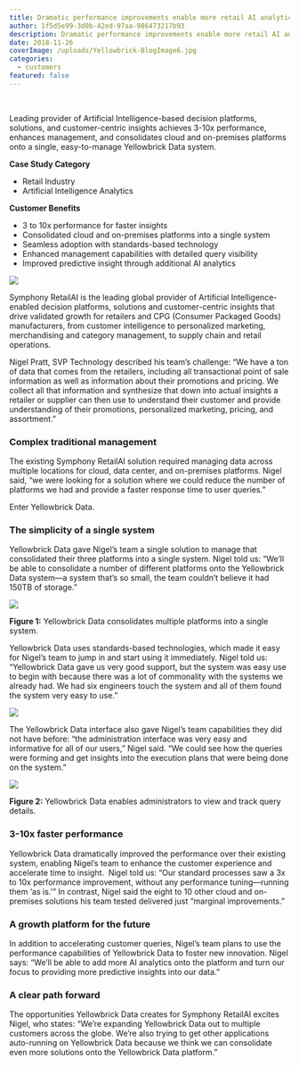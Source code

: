 ```yaml
---
title: Dramatic performance improvements enable more retail AI analytics
author: 1f5d5e99-3d0b-42ed-97aa-986473217b93
description: Dramatic performance improvements enable more retail AI analytics
date: 2018-11-26
coverImage: /uploads/Yellowbrick-BlogImage6.jpg
categories:
  - customers
featured: false
---
```


<BaseWistia id="08aecxpoow" />
<br />

Leading provider of Artificial Intelligence-based decision platforms, solutions, and customer-centric insights achieves 3-10x performance, enhances management, and consolidates cloud and on-premises platforms onto a single, easy-to-manage Yellowbrick Data system.

**Case Study Category**

- Retail Industry
- Artificial Intelligence Analytics

**Customer Benefits**

- 3 to 10x performance for faster insights
- Consolidated cloud and on-premises platforms into a single system
- Seamless adoption with standards-based technology
- Enhanced management capabilities with detailed query visibility
- Improved predictive insight through additional AI analytics

![](/uploads/blog-Symphony-Quote-1-1024x512.jpg)

Symphony RetailAI is the leading global provider of Artificial Intelligence-enabled decision platforms, solutions and customer-centric insights that drive validated growth for retailers and CPG (Consumer Packaged Goods) manufacturers, from customer intelligence to personalized marketing, merchandising and category management, to supply chain and retail operations.

Nigel Pratt, SVP Technology described his team’s challenge: “We have a ton of data that comes from the retailers, including all transactional point of sale information as well as information about their promotions and pricing. We collect all that information and synthesize that down into actual insights a retailer or supplier can then use to understand their customer and provide understanding of their promotions, personalized marketing, pricing, and assortment.”

### Complex traditional management

The existing Symphony RetailAI solution required managing data across multiple locations for cloud, data center, and on-premises platforms. Nigel said, “we were looking for a solution where we could reduce the number of platforms we had and provide a faster response time to user queries.”

Enter Yellowbrick Data.

### The simplicity of a single system

Yellowbrick Data gave Nigel’s team a single solution to manage that consolidated their three platforms into a single system. Nigel told us: “We’ll be able to consolidate a number of different platforms onto the Yellowbrick Data system—a system that’s so small, the team couldn’t believe it had 150TB of storage.”

![](/uploads/blog-Symphony-Blog-diagram-1-1024x512.jpg)

**Figure 1:** Yellowbrick Data consolidates multiple platforms into a single system.

Yellowbrick Data uses standards-based technologies, which made it easy for Nigel’s team to jump in and start using it immediately. Nigel told us: “Yellowbrick Data gave us very good support, but the system was easy use to begin with because there was a lot of commonality with the systems we already had. We had six engineers touch the system and all of them found the system very easy to use.”

![](/uploads/blog-Ease-of-use-1024x514.png)

The Yellowbrick Data interface also gave Nigel’s team capabilities they did not have before: “the administration interface was very easy and informative for all of our users,” Nigel said. “We could see how the queries were forming and get insights into the execution plans that were being done on the system.”

![](/uploads/blog-Yellowbrick-SMC-Query-Details-Plan-1024x591-1024x591.png)

**Figure 2:** Yellowbrick Data enables administrators to view and track query details.

### 3-10x faster performance

Yellowbrick Data dramatically improved the performance over their existing system, enabling Nigel’s team to enhance the customer experience and accelerate time to insight.  Nigel told us: “Our standard processes saw a 3x to 10x performance improvement, without any performance tuning—running them ‘as is.’” In contrast, Nigel said the eight to 10 other cloud and on-premises solutions his team tested delivered just “marginal improvements.”

### A growth platform for the future

In addition to accelerating customer queries, Nigel’s team plans to use the performance capabilities of Yellowbrick Data to foster new innovation. Nigel says: “We’ll be able to add more AI analytics onto the platform and turn our focus to providing more predictive insights into our data.”

### A clear path forward

The opportunities Yellowbrick Data creates for Symphony RetailAI excites Nigel, who states: “We’re expanding Yellowbrick Data out to multiple customers across the globe. We’re also trying to get other applications auto-running on Yellowbrick Data because we think we can consolidate even more solutions onto the Yellowbrick Data platform.”
